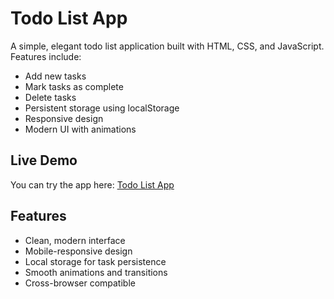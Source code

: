 # Todo List App

A simple, elegant todo list application built with HTML, CSS, and JavaScript. Features include:
- Add new tasks
- Mark tasks as complete
- Delete tasks
- Persistent storage using localStorage
- Responsive design
- Modern UI with animations

## Live Demo
You can try the app here: [Todo List App](https://[your-username].github.io/todo-list-app)

## Features
- Clean, modern interface
- Mobile-responsive design
- Local storage for task persistence
- Smooth animations and transitions
- Cross-browser compatible 